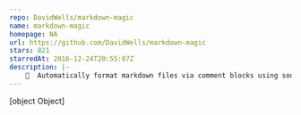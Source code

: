 ```yaml
---
repo: DavidWells/markdown-magic
name: markdown-magic
homepage: NA
url: https://github.com/DavidWells/markdown-magic
stars: 821
starredAt: 2016-12-24T20:55:07Z
description: |-
    💫  Automatically format markdown files via comment blocks using source code, external data & custom transforms.
---
```


[object Object]

